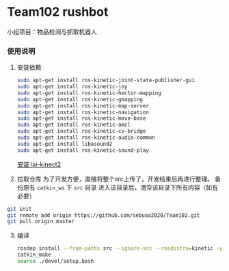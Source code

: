 # Team102 rushbot

小组项目：物品检测与抓取机器人



### 使用说明

1. 安装依赖

   ``` sh
   sudo apt-get install ros-kinetic-joint-state-publisher-gui
   sudo apt-get install ros-kinetic-joy
   sudo apt-get install ros-kinetic-hector-mapping
   sudo apt-get install ros-kinetic-gmapping
   sudo apt-get install ros-kinetic-map-server
   sudo apt-get install ros-kinetic-navigation
   sudo apt-get install ros-kinetic-move-base
   sudo apt-get install ros-kinetic-amcl
   sudo apt-get install ros-kinetic-cv-bridge
   sudo apt-get install ros-kinetic-audio-common
   sudo apt-get install libasound2
   sudo apt-get install ros-kinetic-sound-play
   ```

   [安装 iai-kinect2](https://zhuanlan.zhihu.com/p/134058262)

2. 拉取仓库
为了开发方便，直接将整个src上传了，开发结束后再进行整理。
备份原有 `catkin_ws` 下 `src` 目录
进入该目录后，清空该目录下所有内容（如有必要）

``` sh
git init
git remote add origin https://github.com/sebuaa2020/Team102.git
git pull origin master
```


3. 编译

   ``` sh
   rosdep install --from-paths src --ignore-src --rosdistro=kinetic -y
   catkin_make
   source ./devel/setup.bash
   ```

